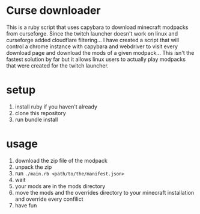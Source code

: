 # Curse downloader
This is a ruby script that uses capybara to download minecraft modpacks from curseforge.
Since the twitch launcher doesn't work on linux and curseforge added cloudflare filtering...
I have created a script that will control a chrome instance with capybara and webdriver to visit every download page and download the mods of a given modpack...
This isn't the fastest solution by far but it allows linux users to actually play modpacks that were created for the twitch launcher.

# setup
1. install ruby if you haven't already
2. clone this repository
3. run bundle install

# usage
1. download the zip file of the modpack
2. unpack the zip
3. run `./main.rb <path/to/the/manifest.json>`
4. wait
5. your mods are in the mods directory
6. move the mods and the overrides directory to your minecraft installation and override every confilict
7. have fun
